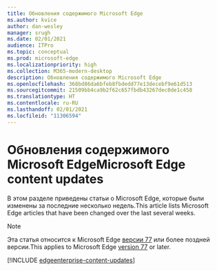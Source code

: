 ```yaml
---
title: Обновления содержимого Microsoft Edge
ms.author: kvice
author: dan-wesley
manager: srugh
ms.date: 02/01/2021
audience: ITPro
ms.topic: conceptual
ms.prod: microsoft-edge
ms.localizationpriority: high
ms.collection: M365-modern-desktop
description: Обновления содержимого Microsoft Edge
ms.openlocfilehash: 368bd86da6bfeb8fbdedd77e13decebf9e61d513
ms.sourcegitcommit: 21509bb4ca9b2f62c657fbdb43267dec0de1c458
ms.translationtype: HT
ms.contentlocale: ru-RU
ms.lasthandoff: 02/01/2021
ms.locfileid: "11306594"
---
```

# <span data-ttu-id="17e8e-103">Обновления содержимого Microsoft Edge</span><span class="sxs-lookup"><span data-stu-id="17e8e-103">Microsoft Edge content updates</span></span>

<span data-ttu-id="17e8e-104">В этом разделе приведены статьи о Microsoft Edge, которые были изменены за последние несколько недель.</span><span class="sxs-lookup"><span data-stu-id="17e8e-104">This article lists Microsoft Edge articles that have been changed over the last several weeks.</span></span>

> [!NOTE]
> <span data-ttu-id="17e8e-105">Эта статья относится к Microsoft Edge [версии 77](https://support.microsoft.com/help/4027011/microsoft-edge-find-out-which-version-you-have?ocid=MicrosoftStore-EdgeVersion) или более поздней версии.</span><span class="sxs-lookup"><span data-stu-id="17e8e-105">This applies to Microsoft Edge [version 77](https://support.microsoft.com/help/4027011/microsoft-edge-find-out-which-version-you-have?ocid=MicrosoftStore-EdgeVersion) or later.</span></span>

[!INCLUDE [edgeenterprise-content-updates](./includes/edgeenterprise-content-updates.md)]
